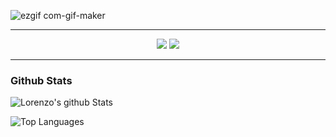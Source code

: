 ![ezgif com-gif-maker](https://user-images.githubusercontent.com/23013638/117701173-3625fe80-b1c7-11eb-8dbc-8bca0529fbce.gif)

---

<p  align="center">
<a href= "https://www.linkedin.com/in/lorenzomagni97/"><img src="https://img.icons8.com/material-outlined/30/000000/linkedin.png"/></a>
<a href= "https://www.youtube.com/channel/UCv9jg7kJbTe2-eE8R3T16ww"><img src="https://img.icons8.com/material-outlined/30/000000/youtube.png"/></a>
</p>

---

### Github Stats

![Lorenzo's github Stats](https://github-readme-stats.vercel.app/api?username=lorenzomagni&theme=material-palenight)

![Top Languages](https://github-readme-stats.vercel.app/api/top-langs/?username=lorenzomagni&theme=dark)
